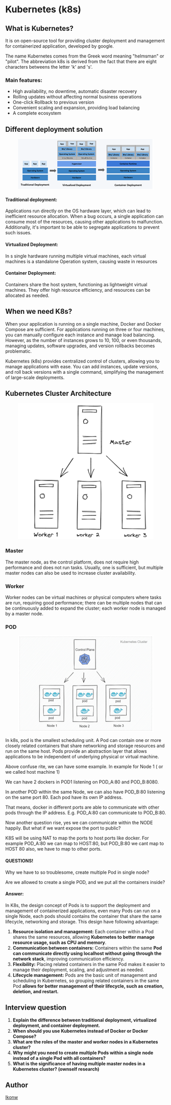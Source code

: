 # Kubernetes (k8s)

## What is Kubernetes?

It is on open-source tool for providing cluster deployment and management for containerized application, developed by google.

The name Kubernetes comes from the Greek word meaning "helmsman" or "pilot". The abbreviation k8s is derived from the fact that there are eight characters betweens the letter 'k' and 's'.

### Main features:

* High availability, no downtime, automatic disaster recovery
* Rolling updates without affecting normal business operations
* One-click Rollback to previous version
* Convenient scaling and expansion, providing load balancing
* A complete ecosystem

## Different deployment solution

<figure><img src="../.gitbook/assets/image (1) (1) (1) (1).png" alt=""><figcaption></figcaption></figure>

#### Traditional deployment:

Applications run directly on the OS hardware layer, which can lead to inefficient resource allocation. When a bug occurs, a single application can consume most of the resources, causing other applications to malfunction. Additionally, it's important to be able to segregate applications to prevent such issues.

#### Virtualized Deployment:

In s single hardware running multiple virtual machines, each virtual machines is a standalone Operation system, causing waste in resources

#### Container Deployment:

Containers share the host system, functioning as lightweight virtual machines. They offer high resource efficiency, and resources can be allocated as needed.

## When we need K8s?

When your application is running on a single machine, Docker and Docker Compose are sufficient. For applications running on three or four machines, you can manually configure each instance and manage load balancing. However, as the number of instances grows to 10, 100, or even thousands, managing updates, software upgrades, and version rollbacks becomes problematic.

Kubernetes (k8s) provides centralized control of clusters, allowing you to manage applications with ease. You can add instances, update versions, and roll back versions with a single command, simplifying the management of large-scale deployments.

## Kubernetes Cluster Architecture

<figure><img src="../.gitbook/assets/image (2) (1) (1) (1) (1).png" alt=""><figcaption></figcaption></figure>

### Master

The master node, as the control platform, does not require high performance and does not run tasks. Usually, one is sufficient, but multiple master nodes can also be used to increase cluster availability.

### Worker

Worker nodes can be virtual machines or physical computers where tasks are run, requiring good performance; there can be multiple nodes that can be continuously added to expand the cluster; each worker node is managed by a master node.

### POD

<figure><img src="../.gitbook/assets/image (3) (1).png" alt=""><figcaption></figcaption></figure>

In k8s, pod is the smallest scheduling unit. A Pod can contain one or more closely related containers that share networking and storage resources and run on the same host. Pods provide an abstraction layer that allows applications to be independent of underlying physical or virtual machine.

Above confuse rite, we can have some example. In example for Node 1 ( or we called host machine 1)

We can have 2 dockers in POD1 listening on POD\_A:80 and POD\_B:8080.

In another POD within the same Node, we can also have POD\_B:80 listening on the same port 80. Each pod have its own IP address.

That means, docker in different ports are able to communicate with other pods through the IP address. E.g. POD\_A:80 can communicate to POD\_B:80.

Now another question rise, yes we can communicate within the NODE happily. But what if we want expose the port to public?

K8S will be using NAT to map the ports to host ports like docker. For example  POD\_A:80 we can map to HOST:80, but POD\_B:80 we cant map to HOST 80 also, we have to map to other ports.

#### QUESTIONS!

Why we have to so troublesome, create multiple Pod in single node?&#x20;

Are we allowed to create a single POD, and we put all the containers inside?

#### Answer:

In K8s, the design concept of Pods is to support the deployment and management of containerized applications, even many Pods can run on a single Node, each pods should contains the container that share the same lifecycle, networking and storage. This design have following advantage:

1. **Resource isolation and management:** Each container within a Pod shares the same resources, allowing **Kubernetes to better manage resource usage, such as CPU and memory**.
2. **Communication between containers:** Containers within the same **Pod can communicate directly using localhost without going through the network stack**, improving communication efficiency.
3. **Flexibility:** Placing related containers in the same Pod makes it easier to manage their deployment, scaling, and adjustment as needed.
4. **Lifecycle management:** Pods are the basic unit of management and scheduling in Kubernetes, so grouping related containers in the same Pod **allows for better management of their lifecycle, such as creation, deletion, and restart.**

## Interview question

1. **Explain the difference between traditional deployment, virtualized deployment, and container deployment.**
2. **When should you use Kubernetes instead of Docker or Docker Compose?**
3. **What are the roles of the master and worker nodes in a Kubernetes cluster?**
4. **Why might you need to create multiple Pods within a single node instead of a single Pod with all containers?**
5. **What is the significance of having multiple master nodes in a Kubernetes cluster? (ownself research)**

## Author

[Ikonw](https://github.com/Ik0nw)
